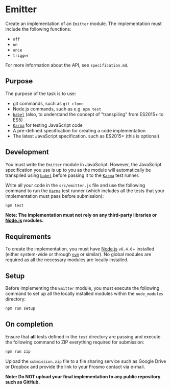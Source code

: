 # Emitter

Create an implementation of an `Emitter` module. The implementation must include the following functions:
* `off`
* `on`
* `once`
* `trigger`

For more information about the API, see `specification.md`.

## Purpose
The purpose of the task is to use:

* git commands, such as `git clone`
* Node.js commands, such as e.g. `npm test`
* [`babel`](https://babeljs.io) (also, to understand the concept of "transpiling" from ES2015+ to ES5)
* [`Karma`](https://karma-runner.github.io) for testing JavaScript code
* A pre-defined specification for creating a code implementation
* The latest JavaScript specification. such as ES2015+ (this is optional)

## Development
You must write the `Emitter` module in JavaScript. However, the JavaScript specification you use is up to you as the module will automatically be transpiled using [`babel`](https://babeljs.io) before passing it to the [`Karma`](https://karma-runner.github.io) test runner.

Write all your code in the `src/emitter.js` file and use the following command to run the [`Karma`](https://karma-runner.github.io) test runner (which includes all the tests that your implementation must pass before submission):


```bash
npm test
```

**Note: The implementation must not rely on any third-party libraries or [Node.js](https://nodejs.org) modules.**

## Requirements
To create the implementation, you must have [Node.js](https://nodejs.org) `v6.4.0`+ installed (either system-wide or through [`nvm`](https://github.com/creationix/nvm) or similar). No global modules are required as all the necessary modules are locally installed.


## Setup
Before implementing the `Emitter` module, you must execute the following command to set up all the locally installed modules within the `node_modules` directory:

```bash
npm run setup
```

## On completion
Ensure that **all** tests defined in the `test` directory are passing and execute the following command to ZIP everything required for submission:

```bash
npm run zip
```

Upload the `submission.zip` file to a file sharing service such as Google Drive or Dropbox and provide the link to your Frosmo contact via e-mail.

**Note: Do NOT upload your final implementation to any public repository such as GitHub.**